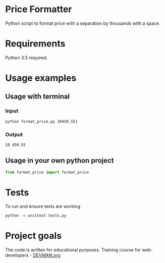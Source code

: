 # Price Formatter

Python script to format price with a separation by thousands with a space.

# Requirements
Python 3.5 required.
# Usage examples
## Usage with terminal
### Input
```bash
python format_price.py 10450.551
``` 
### Output
```bash
10 450.55
```
## Usage in your own python project 
```python
from format_price import format_price
```
# Tests
To run and ensure tests are working 
```bash
python -m unittest tests.py
```
# Project goals
The code is written for educational purposes. Training course for web-developers - [DEVMAN.org](https://devman.org)

